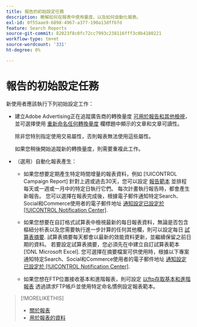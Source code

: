 ```yaml
---
title: 報告的初始設定任務
description: 瞭解如何在報表中使用量度，以及如何自動化報表。
exl-id: 0f55aae9-6898-4967-a377-190a13dff6fd
feature: Search Reports
source-git-commit: 82023f8c0fc72cc7993c238116fff3c0b4180221
workflow-type: tm+mt
source-wordcount: '331'
ht-degree: 0%

---
```


# 報告的初始設定任務

新使用者應該執行下列初始設定工作：

* 建立Adobe Advertising正在追蹤廣告商的轉換量度 [可用於報告和其他檢視](/help/search-social-commerce/admin/transaction-properties/transaction-property-edit-available.md)，並可選擇使用 [重新命名任何轉換量度](/help/search-social-commerce/admin/transaction-properties/transaction-property-edit-display-name.md) 欄標題中顯示的文章和文章可讀性。

  除非您特別指定使用交易屬性，否則報表無法使用這些屬性。

  如果您稍後開始追蹤新的轉換量度，則需要重複此工作。

* （選用）自動化報表產生：

   * 如果您想要定期產生特定時間增量的報表資料，例如 [!UICONTROL Campaign Report] 針對上週或過去30天，您可以設定 [報告範本](/help/search-social-commerce/reports/automation/templates/template-about.md) 並排程每天或一週或一月中的特定日執行它們。 每次計畫執行報告時，都會產生新報告。 您可以選擇在報表完成後，根據電子郵件通知特定Search、Social和Commerce使用者的電子郵件地址 [通知設定已設定於 [!UICONTROL Notification Center]](/help/search-social-commerce/notifications/notification-about.md).

   * 如果您想要在自訂格式試算表中檢視最新的每日報表資料，無論是否包含樞紐分析表以及您需要執行進一步計算的任何其他欄，則可以設定每日 [試算表摘要](/help/search-social-commerce/reports/automation/spreadsheet-feeds/spreadsheet-feed-about.md). 試算表摘要每天都會以最新的效能資料更新，並繼續保留之前日期的資料。 若要設定試算表摘要，您必須先在中建立自訂試算表範本 [!DNL Microsoft Excel]. 您可選擇在摘要檔案可供使用時，根據以下專案通知特定Search、Social和Commerce使用者的電子郵件地址 [通知設定已設定於 [!UICONTROL Notification Center]](/help/search-social-commerce/notifications/notification-about.md).

   * 如果您想在FTP位置接收基本和進階報表，則可設定 [以ftp存取基本和進階報表](/help/search-social-commerce/reports/automation/ftp-reports.md) 透過請求FTP帳戶並使用特定命名慣例設定報表範本。

>[!MORELIKETHIS]
>
>* [關於報表](report-about.md)
>* [用於報表的資料](data-used-for-reports.md)
